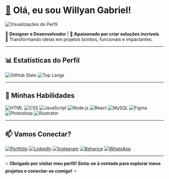# [👋](https://raw.githubusercontent.com/kaueMarques/kaueMarques/master/hi.gif) Olá, eu sou Willyan Gabriel!
![Visualizações do Perfil](https://komarev.com/ghpvc/?username=Willyang10x&color=blue&style=flat) 

🎨 **Designer e Desenvolvedor** | 🚀 **Apaixonado por criar soluções incríveis**  
🌟 Transformando ideias em projetos bonitos, funcionais e impactantes.  

---

## 📊 Estatísticas do Perfil 
![GitHub Stats](https://github-readme-stats.vercel.app/api?username=Willyang10x&show_icons=true&theme=radical) ![Top Langs](https://github-readme-stats.vercel.app/api/top-langs/?username=Willyang10x&layout=compact&theme=radical)


---

## 🚀 Minhas Habilidades

  ![HTML](https://img.shields.io/badge/HTML-E34F26?style=for-the-badge&logo=html5&logoColor=white)
  ![CSS](https://img.shields.io/badge/CSS-1572B6?style=for-the-badge&logo=css3&logoColor=white)
  ![JavaScript](https://img.shields.io/badge/JavaScript-F7DF1E?style=for-the-badge&logo=javascript&logoColor=black)
  ![Node.js](https://img.shields.io/badge/Node.js-339933?style=for-the-badge&logo=nodedotjs&logoColor=white)
  ![React](https://img.shields.io/badge/React-61DAFB?style=for-the-badge&logo=react&logoColor=black)
  ![MySQL](https://img.shields.io/badge/MySQL-4479A1?style=for-the-badge&logo=mysql&logoColor=white)
  ![Figma](https://img.shields.io/badge/Figma-F24E1E?style=for-the-badge&logo=figma&logoColor=white)
  ![Photoshop](https://img.shields.io/badge/Photoshop-31A8FF?style=for-the-badge&logo=adobephotoshop&logoColor=white)
  ![Illustrator](https://img.shields.io/badge/Illustrator-FF9A00?style=for-the-badge&logo=adobeillustrator&logoColor=white)

---

## 📫 Vamos Conectar?

[![Portfólio](https://img.shields.io/badge/Meu%20Website-FF7139?style=for-the-badge&logo=Firefox&logoColor=white)](https://wg-designer.netlify.app/)  [![LinkedIn](https://img.shields.io/badge/LinkedIn-0077B5?style=for-the-badge&logo=linkedin&logoColor=white)](https://linkedin.com/in/willyan-gabriel-70b53b344?utm_source)  [![Instagram](https://img.shields.io/badge/Instagram-E4405F?style=for-the-badge&logo=instagram&logoColor=white)](https://instagram.com/willdsg07)  [![Behance](https://img.shields.io/badge/Behance-1769FF?style=for-the-badge&logo=behance&logoColor=white)](https://behance.net/willyangabriel1)  [![WhatsApp](https://img.shields.io/badge/WhatsApp-25D366?style=for-the-badge&logo=whatsapp&logoColor=white)](https://wa.me/5583988688864)  


---

⭐ **Obrigado por visitar meu perfil! Sinta-se à vontade para explorar meus projetos e conectar-se comigo!** ⭐
